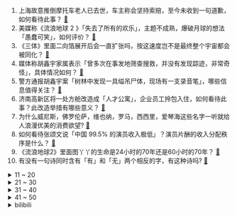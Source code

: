 1. 上海故意推倒摩托车老人已去世，车主称会坚持索赔，至今未收到一句道歉，如何看待此事？ [:link:](https://www.zhihu.com/question/581042105)
2. 美媒称《流浪地球 2 》「失去了所有的欢乐」，主题不成熟，爆破月球的想法「愚蠢可笑」，如何评价？ [:link:](https://www.zhihu.com/question/580981292)
3. 《三体》里面二向箔展开后会一直扩张吗，按这速度岂不是最终整个宇宙都会被同化？ [:link:](https://www.zhihu.com/question/580983619)
4. 媒体称胡鑫宇家属表示「曾多次在事发地筛查搜救，并没有发现踪迹，非常奇怪」，具体情况如何？ [:link:](https://www.zhihu.com/question/581127274)
5. 警方通报胡鑫宇案「树林中发现一具缢吊尸体，现场有一支录音笔」，哪些信息值得关注？ [:link:](https://www.zhihu.com/question/581078795)
6. 济南高新区将一处方舱改造成「人才公寓」，企业员工拎包入住，如何看待此事？此改造举措有哪些意义？ [:link:](https://www.zhihu.com/question/580868709)
7. 为什么威尼斯，佛罗伦萨，维也纳，罗马，西西里，爱琴海这些名字一听就给人浪漫优美的消费欲望? [:link:](https://www.zhihu.com/question/517968257)
8. 如何看待张颂文说「中国 99.5% 的演员收入极低」？演员片酬的收入分配秩序是什么？ [:link:](https://www.zhihu.com/question/581145213)
9. 《流浪地球2》里面图丫丫的生命是24小时的70年还是60小时的70年？ [:link:](https://www.zhihu.com/question/580328730)
10. 有没有一句诗同时含有「有」和「无」两个相反的字，有这种诗吗? [:link:](https://www.zhihu.com/question/580592841)
<details>
<summary>11 ~ 20</summary>

11. 美国四星上将声称「2025年将与中国开战」，这种臆想的根源是什么? [:link:](https://www.zhihu.com/question/581054047)
12. 《狂飙》中为什么高启强连杀人都不怕却害怕贩毒？ [:link:](https://www.zhihu.com/question/580760712)
13. 国家药监局附条件批准两款新冠病毒感染治疗药物上市，其中哪些信息值得关注？ [:link:](https://www.zhihu.com/question/581134348)
14. 买矿卡被正常用坏的概率有多大？ [:link:](https://www.zhihu.com/question/396263185)
15. 久未出游，这个寒假带着孩子去旅行，有哪些难忘的瞬间值得记录？ [:link:](https://www.zhihu.com/question/578330008)
16. 有哪些一眼惊艳到你的诗句？ [:link:](https://www.zhihu.com/question/580833157)
17. 你在小时候看过哪些经典动画片？ [:link:](https://www.zhihu.com/question/574394630)
18. 贾母为什么意识不到对贾宝玉的宠爱会导致他走向歧途？ [:link:](https://www.zhihu.com/question/578503725)
19. 挣钱的本质是什么? [:link:](https://www.zhihu.com/question/577178625)
20. 《流浪地球 2》中刘德华说给女儿「完整的人生」，可为何看上去像是被困在房间里？ [:link:](https://www.zhihu.com/question/580500759)
</details>
<details>
<summary>21 ~ 30</summary>

21. 节后第一天，江西民政局门口人山人海，「离婚的人已经排到大门外了」，如何看待此事？ [:link:](https://www.zhihu.com/question/581060767)
22. 店家回应游客点四个菜 1500 元，明码标价，你认为该情况是否合理？ [:link:](https://www.zhihu.com/question/580807871)
23. 如何看待中国驻日本大使馆自 1 月 29 日起恢复审发日本公民赴华普通签证？ [:link:](https://www.zhihu.com/question/581130202)
24. 美媒称「在援乌坦克问题上，拜登被布林肯说动，转变令军方意外」，如何评价政治和外交因素在此事上的影响？ [:link:](https://www.zhihu.com/question/580876830)
25. 北约军事高官放狠话称「北约已做好与俄直接对抗准备」，这释放了哪些信号？有哪些信息值得关注？ [:link:](https://www.zhihu.com/question/581138895)
26. 作为家里唯一 985 毕业生，父母认为我很容易就能找到一份高薪工作，该告诉他们现在真实的就业情况吗？ [:link:](https://www.zhihu.com/question/579004968)
27. 椰子里面全是水，拿什么生根发芽? [:link:](https://www.zhihu.com/question/580501201)
28. 烹食大白鲨网红被罚款 12.5 万元，哪些信息值得关注？这一事件具有哪些警示作用？ [:link:](https://www.zhihu.com/question/581147289)
29. 地球一直在吸收太阳能，为什么还会能量守恒？ [:link:](https://www.zhihu.com/question/580165912)
30. 新手买车该买油车还是纯电车？ [:link:](https://www.zhihu.com/question/581093671)
</details>
<details>
<summary>31 ~ 40</summary>

31. 为什么现在看电视都需要会员? [:link:](https://www.zhihu.com/question/515835671)
32. 郑州部分银行首套房按揭贷款年利率降至 3.8％，二套房保持 4.9% 的利率不变，哪些信息值得关注？ [:link:](https://www.zhihu.com/question/581133938)
33. 过年回家因为点外卖和父母吵架了，点外卖真的有那么大的错吗？ [:link:](https://www.zhihu.com/question/579005570)
34. 如何评价剧版《三体》第 16 集？ [:link:](https://www.zhihu.com/question/580531327)
35. 如何评价 Viper 回到 LCK 后的表现？ [:link:](https://www.zhihu.com/question/580966943)
36. 特朗普正式启动总统竞选，在共和党年会上说「我比以前更愤怒」，这意味着什么？有哪些信息值得关注？ [:link:](https://www.zhihu.com/question/581065056)
37. 《狂飙》里高启强真的爱陈书婷吗？他对书婷有没有一点真心？ [:link:](https://www.zhihu.com/question/579741082)
38. 在饭馆吃饭，你必点哪道「天津菜」？ [:link:](https://www.zhihu.com/question/498105961)
39. 为什么日本动画明明在衰退，还有那么多的人在吹它？ [:link:](https://www.zhihu.com/question/369036476)
40. 如果全人类被集体改造成人鱼，并被投放到海洋中，还能不能延续文明？ [:link:](https://www.zhihu.com/question/580447431)
</details>
<details>
<summary>41 ~ 50</summary>

41. 在《三体》宇宙，数学规律如何被用作武器？ [:link:](https://www.zhihu.com/question/580581264)
42. 春节发红包，有人年终奖 2 万给父母发 10 万，有家长办存折给孩子存压岁钱，如何看待「红包文化」？ [:link:](https://www.zhihu.com/question/581134029)
43. 航拍画面直观致远中学周边环境，山林、民房、厂房交错分布地势复杂，对胡鑫宇案调查有哪些影响？ [:link:](https://www.zhihu.com/question/581202098)
44. 新冠病毒感染治疗药物先诺欣、民得维获批上市，用于治疗轻中度新冠感染的成年患者，哪些信息值得关注？ [:link:](https://www.zhihu.com/question/581133933)
45. 新疆阿克苏地区沙雅县附近发生 6.1 级地震，目前当地情况如何？ [:link:](https://www.zhihu.com/question/581203373)
46. 如何评价电影《满江红》中对《满江红》的英文翻译？ [:link:](https://www.zhihu.com/question/581000175)
47. 为什么刘亦菲在电视剧《去有风的地方》中状态这么好，骨相美比皮相美会让人看起来更不显老吗？ [:link:](https://www.zhihu.com/question/578503473)
48. 极简人是怎么来省钱的？ [:link:](https://www.zhihu.com/question/437238641)
49. 电视剧《狂飙》第 32-33 集拍得怎么样？有哪些值得关注的剧情点？ [:link:](https://www.zhihu.com/question/580866687)
50. 几乎每个人都有不吃的菜，你不吃哪种菜？ [:link:](https://www.zhihu.com/question/576120708)
</details><details>
<summary>bilibili</summary>

1. 再见了，《下一个是谁》！！！！ [:link:](//www.bilibili.com/video/BV1TT41117DK)
2. 长话短说，中国电影需要《流浪地球》！ [:link:](//www.bilibili.com/video/BV1Hv4y167Ge)
3. 我还原了MC所有的生物群系！！！ [:link:](//www.bilibili.com/video/BV1F8411G7dN)
4. 【时代少年团】「乌托邦乐园」舞台版 [:link:](//www.bilibili.com/video/BV1oA411k7hL)
5. 《原神》「流光拾遗之旅」——仙闻篇·内画 [:link:](//www.bilibili.com/video/BV1FY411Q7MX)
6. 医生问我是怎么做到冻伤又被烫伤的…… [:link:](//www.bilibili.com/video/BV1EM411B7n8)
7. 【warma爆炸电台】曾经性格阴沉的我正在分享创作心得与日常【第十一期】 [:link:](//www.bilibili.com/video/BV1Ex4y177xd)
8. 如何在法庭上1挑5 [:link:](//www.bilibili.com/video/BV1eP4y1z77B)
9. 骑行东北意外受伤，善良阿姨拉我去家里休养，在冰雪北国感受人间温情 [:link:](//www.bilibili.com/video/BV1hs4y147jq)
10. 一部电影时间看完火影忍者！史上最全时间线整理！ [:link:](//www.bilibili.com/video/BV1sx4y1M7dT)
<details>
<summary>11 ~ 20</summary>

11. 当你把一个技能练到极致的时候 [:link:](//www.bilibili.com/video/BV19d4y1W7uf)
12. 受不了了，小学生土味笑到抽搐！！！ [:link:](//www.bilibili.com/video/BV1wy4y1R7zL)
13. 大庆赶海，退潮后发现一根大海葵藏在沙中，挖出来比胳膊还长 [:link:](//www.bilibili.com/video/BV1mA411k7TS)
14. 《对接の小曲》(官方版本） [:link:](//www.bilibili.com/video/BV1Q34y1Z7Hg)
15. 求问九转大肠的出处是哪里？ [:link:](//www.bilibili.com/video/BV1FM4y197X1)
16. 《 只 要 是 日 语 就 画 风 突 变 》 [:link:](//www.bilibili.com/video/BV1sy4y197eV)
17. 开局氪6000！拿下星海瓶！从冤种开始的一念逍遥#1 [:link:](//www.bilibili.com/video/BV1DR4y1h7Lc)
18. “充电器一拔，又是一年…” [:link:](//www.bilibili.com/video/BV1Lx4y177ip)
19. 接受粉丝挑战的第129天 烟花盛宴！ [:link:](//www.bilibili.com/video/BV1eA411k7FF)
20. 这个游戏一定要拉着你的朋友一起玩 [:link:](//www.bilibili.com/video/BV1NM411B7fs)
</details>
<details>
<summary>21 ~ 30</summary>

21. 如果《流浪地球2》没能拿下春节档票房冠军，那将是中国电影历史上的耻辱 [:link:](//www.bilibili.com/video/BV1pT411y7fd)
22. ⚡本 草 肛 目⚡ [:link:](//www.bilibili.com/video/BV1Z3411R7o9)
23. 现在的小孩子到底有什么烦恼啊 [:link:](//www.bilibili.com/video/BV1mP4y1z78e)
24. 2023年H萌贺年纪 属于你我的二次元春晚 [:link:](//www.bilibili.com/video/BV1yT411f7Eb)
25. 故乡巨变13年对比 [:link:](//www.bilibili.com/video/BV1yY4y1o7oz)
26. 老外都不会挑水果，好不好吃只能凭运气，他那个朋友就离谱，哈哈哈哈哈 [:link:](//www.bilibili.com/video/BV1kG4y1Q7vP)
27. 我的世界：一颗心一格物品栏！该怎样生存呢？ [:link:](//www.bilibili.com/video/BV1Hy4y19783)
28. “这首《冬の花》，讲述鬼畜区的过去、现在和将来” [:link:](//www.bilibili.com/video/BV1r34y1f7rg)
29. 当我挑战一天做完一本化学高考五三...... [:link:](//www.bilibili.com/video/BV1HY4y1R7Rr)
30. 我最喜欢吃汉堡嗝儿了！ [:link:](//www.bilibili.com/video/BV1Ts4y147Jj)
</details>
<details>
<summary>31 ~ 40</summary>

31. 糟了！掉到漏洞里了！ [:link:](//www.bilibili.com/video/BV1vY4y1R7q7)
32. 可能是最壕的自助餐？燕窝龙虾大闸蟹不限量！能吃回本吗？ [:link:](//www.bilibili.com/video/BV1Ay4y1R7xQ)
33. 终极预测！《狂飙》开篇7分钟，已经暗示了剧情走向和最终Boss [:link:](//www.bilibili.com/video/BV1324y1z73m)
34. 为什么有的人看起来一般，却不缺对象？大格局脱单指南！ [:link:](//www.bilibili.com/video/BV1uG4y1Q7QU)
35. 法师大战 我的世界永恒的MC生存 二周目EP8 [:link:](//www.bilibili.com/video/BV1fT411y7up)
36. 21天挑战站立有氧运动+腹肌现显，无跳跃！适合体能恢复、大体重、腹部顽固脂肪的伙伴 [:link:](//www.bilibili.com/video/BV1AM4y197dT)
37. 【原神幼儿园】小孩们有团子吃，但是掉地上了，继续哭哭 [:link:](//www.bilibili.com/video/BV1cs4y147x2)
38. 不要去兔子先生的游乐场，否则它会把你直接抓走！ [:link:](//www.bilibili.com/video/BV1524y1z75Y)
39. 小猫咪脾气测试（地！狱！版！） [:link:](//www.bilibili.com/video/BV1i24y1z7GU)
40. 【流浪地球2\4K\60帧】太空电梯 全网最清晰流畅 [:link:](//www.bilibili.com/video/BV1K84y1L7Nb)
</details>
<details>
<summary>41 ~ 50</summary>

41. 被领养的女孩长大了 见证生命的成长。 [:link:](//www.bilibili.com/video/BV17P4y1z7wh)
42. 春节档唯一0差评电影！你可以永远相信《熊出没：伴我熊芯》 [:link:](//www.bilibili.com/video/BV1Y24y1z7ME)
43. 马超：这海月的盾用不完！ [:link:](//www.bilibili.com/video/BV1UD4y1E7hG)
44. 什么是建筑大师？他说... [:link:](//www.bilibili.com/video/BV1Q3411R7Sh)
45. 操作者 暴乱者 始作俑者 [:link:](//www.bilibili.com/video/BV1AY41197Bw)
46. 有山先生锐评《满江红》，大言炎炎，暴论迭出 [:link:](//www.bilibili.com/video/BV1uP4y167Tm)
47. 卡哇伊！ [:link:](//www.bilibili.com/video/BV19Y4y1o7dA)
48. 阿牛小卖部里“下水道の小生物”究竟什么味道？？？ [:link:](//www.bilibili.com/video/BV1kY411D7YA)
49. 紧张刺激的上天之路！ [:link:](//www.bilibili.com/video/BV1iD4y1E7Ty)
50. 俺 の 戦 馬 が ！！！！【解说全覆盖32期】 [:link:](//www.bilibili.com/video/BV1HR4y1h7Aq)
</details>
<details>
<summary>51 ~ 60</summary>

51. 这游戏是让你这么玩的？ [:link:](//www.bilibili.com/video/BV1gR4y1h7rx)
52. 鼠鼠文学是什么梗【梗指南】 [:link:](//www.bilibili.com/video/BV17D4y1J7v2)
53. 深度|| 高平陵之变，家贼祖师爷的“换房本”教科书，中国史的“蛇吞象”天花板 [:link:](//www.bilibili.com/video/BV1WA411k73z)
54. 灶：你们是懂烤红薯的 [:link:](//www.bilibili.com/video/BV1cD4y1J7S3)
55. RUN [:link:](//www.bilibili.com/video/BV1wT41117BD)
56. 十 转 大 肠 [:link:](//www.bilibili.com/video/BV1r24y1z7k5)
57. 这九个网站，下载全网99%的学术文献和期刊！ [:link:](//www.bilibili.com/video/BV1KM4y1978C)
58. 【暗黑/高燃踩点】明侦，这样剪？ [:link:](//www.bilibili.com/video/BV1UY411D7nP)
59. 【阿斗】一代神剧终烂尾？两版结局对比解析，万字详解《权力的游戏》第8季大结局【下】 [:link:](//www.bilibili.com/video/BV1px4y177BQ)
60. 看班级电影好“开心”… [:link:](//www.bilibili.com/video/BV1gM411B7Zg)
</details>
<details>
<summary>61 ~ 70</summary>

61. 好家伙！新果富市来了！！！！#1 [:link:](//www.bilibili.com/video/BV1GP4y167EJ)
62. 雷电将军折纸教程，一张纸不剪不拼 [:link:](//www.bilibili.com/video/BV1oA411k7J2)
63. 疑似沸羊羊情歌流出 [:link:](//www.bilibili.com/video/BV1iy4y197mc)
64. 关键时刻还得是我凯哥. [:link:](//www.bilibili.com/video/BV1cG4y1X71s)
65. 过年小游戏之《答非所问》 [:link:](//www.bilibili.com/video/BV13T411o7FN)
66. 【原神】全角色普攻位移距离一览 [截至3.4] [:link:](//www.bilibili.com/video/BV12s4y147fE)
67. 这游戏的装弹，还是太过硬核了 [:link:](//www.bilibili.com/video/BV1AM4y197yN)
68. 【2023乙女游戏新春会】心动跨次元·不负此约 [:link:](//www.bilibili.com/video/BV1S3411X7gQ)
69. 魈宝脚够不着地板，于是被做成了会晃jio的动图 [:link:](//www.bilibili.com/video/BV1xY411Q7K4)
70. 我的世界：盔甲史诗级更新，更好看，但升级也更难了？ [:link:](//www.bilibili.com/video/BV1bx4y1M7da)
</details>
<details>
<summary>71 ~ 80</summary>

71. 你看过这些动画片吗？玩具总该玩过吧！ [:link:](//www.bilibili.com/video/BV1t84y177EK)
72. 成年人的崩溃 往往只在一瞬间 [:link:](//www.bilibili.com/video/BV1aT411y7iL)
73. 约 尔 蹦 迪，但 是 竖 屏 ！❤️【咬人猫】 [:link:](//www.bilibili.com/video/BV1GR4y1h7M8)
74. 深度解析《流浪地球2》这是中国科幻迈向世界的一大步！ [:link:](//www.bilibili.com/video/BV1X8411w7mJ)
75. 于敏的计算能力有多逆天？“那是几百年才能出一个的超强大脑” [:link:](//www.bilibili.com/video/BV1Yx4y1M77Z)
76. 东北麻酱涮羊肉，30年老店，一直被模仿从未被超越！满满一盆肉超实在！ [:link:](//www.bilibili.com/video/BV1YA411k7BQ)
77. 《麻麻，你再不起床猫猫就要饿死了》 [:link:](//www.bilibili.com/video/BV15T411o792)
78. 牛走不掉，我不想走。 [:link:](//www.bilibili.com/video/BV1pP4y167ut)
79. 表 面 狂 飙  ， 内 里 惨 烈 【狂飙 | 群像 | 山海】 [:link:](//www.bilibili.com/video/BV1XD4y1E7bf)
80. 4399游戏策划彻底放飞自我了！现在射击游戏直接变成一刀99999了？ [:link:](//www.bilibili.com/video/BV1424y1r7BU)
</details>
<details>
<summary>81 ~ 90</summary>

81. 家里人支持我穿cos服过年聚会是一种什么体验？ [:link:](//www.bilibili.com/video/BV1TG4y1Q7Bw)
82. 意识永生，全民票选，复活教员，《流浪地球2》部分故事原型竟是它？【毒舌的南瓜】 [:link:](//www.bilibili.com/video/BV1N84y1L72E)
83. TXT最新回归曲Sugar Rush Ride MV公开 [:link:](//www.bilibili.com/video/BV1FA411C72f)
84. 销冠大年初五才回老家，回家的路上还是没忍住啊。。。 [:link:](//www.bilibili.com/video/BV1bv4y1k75m)
85. 真的，高三再看，就有点晚了。 [:link:](//www.bilibili.com/video/BV1DY4y1o7C6)
86. 新年心愿 [:link:](//www.bilibili.com/video/BV19A411k7uu)
87. 第31天（午）三餐都吃〝麦当劳”能撑到100天吗？将付出什么代价 [:link:](//www.bilibili.com/video/BV1iy4y197CZ)
88. 潮汕.厨子联动嘉之派 [:link:](//www.bilibili.com/video/BV1oM411q7rx)
89. 笑死我了！你一个恐怖游戏做的那么搞笑干嘛 [:link:](//www.bilibili.com/video/BV1kY4y1R7UX)
90. 这惊心动魄的展开！电视剧也不敢这么拍 [:link:](//www.bilibili.com/video/BV1oP4y1z78Z)
</details>
<details>
<summary>91 ~ 100</summary>

91. 这个家爸爸力大无穷，妈妈速度堪比闪电侠，一双儿女更是不得了 [:link:](//www.bilibili.com/video/BV14y4y1d7rV)
92. 🔥大 肠 侠🔥 [:link:](//www.bilibili.com/video/BV113411R78m)
93. “人间烟火气，最抚凡人心”❶❶ [:link:](//www.bilibili.com/video/BV1ns4y1s741)
94. 中年男人饭桌吹牛现状 [:link:](//www.bilibili.com/video/BV1Dv4y1k7hY)
95. 向世界说“不”，一票否决权究竟有多香？ [:link:](//www.bilibili.com/video/BV18G4y1w7eL)
96. 【年后减肚腩必备】暴食后身材恢复|高热量消耗|大体重减肥|走走而已 [:link:](//www.bilibili.com/video/BV1fd4y1p74f)
97. 《流浪地球2》首映海外评论如何？ [:link:](//www.bilibili.com/video/BV16Y411D7Nr)
98. 她用吸管吸出了AB型血中的A型血？！？ [:link:](//www.bilibili.com/video/BV1M84y1L7Yn)
99. 【大肠说唱】这个比赛缺乏原汁原味的操作 [:link:](//www.bilibili.com/video/BV1s841137EP)
100. 钟离：我被冤枉了【这下不得不玩原神了...】【钟离】【4K 60】 [:link:](//www.bilibili.com/video/BV1Zd4y1L7eW)
</details></details>